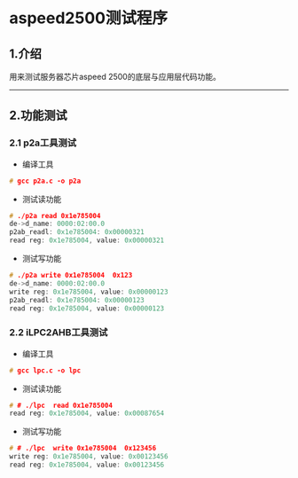 # aspeed2500测试程序

## 1.介绍
用来测试服务器芯片aspeed 2500的底层与应用层代码功能。

-----
## 2.功能测试
### 2.1 p2a工具测试

* 编译工具

```c
# gcc p2a.c -o p2a
```

* 测试读功能
```c
# ./p2a read 0x1e785004
de->d_name: 0000:02:00.0
p2ab_readl: 0x1e785004: 0x00000321
read reg: 0x1e785004, value: 0x00000321
```

* 测试写功能

```c
# ./p2a write 0x1e785004  0x123
de->d_name: 0000:02:00.0
write reg: 0x1e785004, value: 0x00000123
p2ab_readl: 0x1e785004: 0x00000123
read reg: 0x1e785004, value: 0x00000123
```

### 2.2  iLPC2AHB工具测试

* 编译工具

```c
# gcc lpc.c -o lpc
```

* 测试读功能
```c
# # ./lpc  read 0x1e785004
read reg: 0x1e785004, value: 0x00087654
```

* 测试写功能

```c
# # ./lpc  write 0x1e785004  0x123456
write reg: 0x1e785004, value: 0x00123456
read reg: 0x1e785004, value: 0x00123456
```


